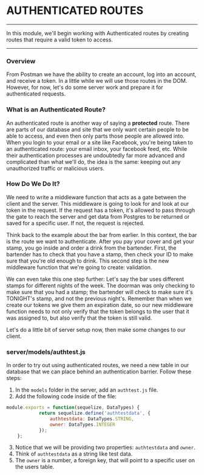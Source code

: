 # AUTHENTICATED ROUTES
---
In this module, we'll begin working with Authenticated routes by creating routes that require a valid token to access.

<hr />

### Overview
From Postman we have the ability to create an account, log into an account, and receive a token. In a little while we will use those routes in the DOM. However, for now, let's do some server work and prepare it for authenticated requests. 

### What is an Authenticated Route?
An authenticated route is another way of saying a **protected** route. There are parts of our database and site that we only want certain people to be able to access, and even then only parts those people are allowed into. When you login to your email or a site like Facebook, you're being taken to an authenticated route: your email inbox, your facebook feed, etc. While their authentication processes are undoubtedly far more advanced and complicated than what we'll do, the idea is the same: keeping out any unauthorized traffic or malicious users.

### How Do We Do It?
We need to write a middleware function that acts as a gate between the client and the server. This middleware is going to look for and look at our token in the request. If the request has a token, it's allowed to pass through the gate to reach the server and get data from Postgres to be returned or saved for a specific user. If not, the request is rejected. <br>

Think back to the example about the bar from earlier. In this context, the bar is the route we want to authenticate. After you pay your cover and get your stamp, you go inside and order a drink from the bartender. First, the bartender has to check that you have a stamp, then check your ID to make sure that you're old enough to drink. This second step is the new middleware function that we're going to create: validation. <br>

We can even take this one step further: Let's say the bar uses different stamps for different nights of the week. The doorman was only checking to make sure that you had a stamp; the bartender will check to make sure it's TONIGHT's stamp, and not the previous night's. Remember than when we create our tokens we give them an expiration date, so our new middleware function needs to not only verify that the token belongs to the user that it was assigned to, but also verify that the token is still valid.

Let's do a little bit of server setup now, then make some changes to our client.

### server/models/authtest.js
In order to try out using authenticated routes, we need a new table in our database that we can place behind an authentication barrier. Follow these steps:

1. In the `models` folder in the server, add an `authtest.js` file. 
2. Add the following code inside of the file:
```js
module.exports = function(sequelize, DataTypes) {
            return sequelize.define('authtestdata', {
                authtestdata: DataTypes.STRING,
                owner: DataTypes.INTEGER
            });
    };
```

3. Notice that we will be providing two properties: `authtestdata` and `owner`.
4. Think of `authtestdata` as a string like test data.
5. The `owner` is a number, a foreign key, that will point to a specific user on the users table. 